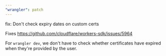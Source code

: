 ```yaml
---
"wrangler": patch
---
```


fix: Don't check expiry dates on custom certs

Fixes https://github.com/cloudflare/workers-sdk/issues/5964

For `wrangler dev`, we don't have to check whether certificates have expired when they're provided by the user.
